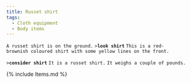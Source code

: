 ```yaml
---
title: Russet shirt
tags:
  - Cloth equipment
  - Body items
---
```

`A russet shirt is on the ground.`
`>`**`look shirt`**
`This is a red-brownish coloured shirt with some yellow lines on the front.`

`>`**`consider shirt`**
`It is a russet shirt.`
`It weighs a couple of pounds.`

{% include Items.md %}

